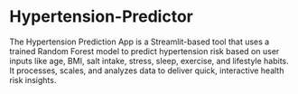 # Hypertension-Predictor
The Hypertension Prediction App is a Streamlit-based tool that uses a trained Random Forest model to predict hypertension risk based on user inputs like age, BMI, salt intake, stress, sleep, exercise, and lifestyle habits. It processes, scales, and analyzes data to deliver quick, interactive health risk insights.
